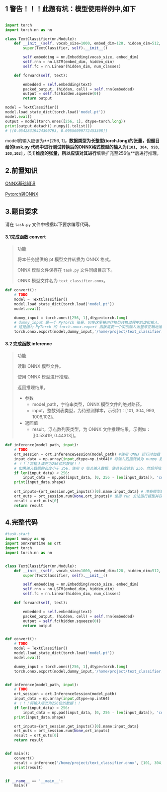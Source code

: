 ## 1 警告！！！此题有坑：模型使用样例中,如下

``` python

import torch
import torch.nn as nn

class TextClassifier(nn.Module):
    def __init__(self, vocab_size=1000, embed_dim=128, hidden_dim=512, num_classes=2):
        super(TextClassifier, self).__init__()

        self.embedding = nn.Embedding(vocab_size, embed_dim)
        self.rnn = nn.LSTM(embed_dim, hidden_dim)
        self.fc = nn.Linear(hidden_dim, num_classes)

    def forward(self, text):

        embedded = self.embedding(text)
        packed_output, (hidden, cell) = self.rnn(embedded)
        output = self.fc(hidden.squeeze(0))
        return output

model = TextClassifier()
model.load_state_dict(torch.load('model.pt'))
model.eval()
output = model(torch.ones([256, 1], dtype=torch.long))
print(output.detach().numpy().tolist())
# [[0.05428319424390793, 0.09556099772453308]]
```

model的输入应该为**[256, 1]**，数据类型为长整型(torch.long)的张量，但题目给的task.py 代码中进行测试转换后的ONNX格式模型的输入为`[101, 304, 993, 108,102]`，**[5,1]**维度的张量，所以应该对其进行**填零扩充至256位**后进行推理。

## 2.前置知识

[ONNX基础知识](https://zhuanlan.zhihu.com/p/686126692)

[Pytorch转ONNX](https://blog.csdn.net/superbinlovemiaomi/article/details/121344667)

## 3.题目要求

请在 `task.py` 文件中根据以下要求编写代码。

#### 3.1完成函数 convert

> 功能
>
> 将本任务提供的 pt 模型文件转换为 ONNX 格式。
>
> ONNX 模型文件保存在 `task.py` 文件同级目录下。
>
> ONNX 模型文件名为 `text_classifier.onnx`。

```python
def convert():
    # TODO
    model = TextClassifier()
    model.load_state_dict(torch.load('model.pt'))
    model.eval()

    dummy_input = torch.ones([256, 1],dtype=torch.long)
    # dummy_input 是一个 PyTorch 张量，它在这里被用作模型转换过程中的虚拟输入。
    # 这是因为 PyTorch 的 torch.onnx.export 函数需要一个实例输入张量来正确地推断 ONNX 图的形状。
    torch.onnx.export(model,dummy_input,'/home/project/text_classifier.onnx')
```



#### 3.2 完成函数 inference

> 功能
>
> 读取 ONNX 模型文件。
>
> 使用 ONNX 模型进行推理。
>
> 返回推理结果。
>
> - 参数
>   - model_path，字符串类型，ONNX 模型文件的绝对路径。
>   - input，整数列表类型，为待预测样本，示例如：[101, 304, 993, 1008,102]。
> - 返回值
>   - result，浮点数列表类型，为 ONNX 文件推理结果，示例如：[[0.53419, 0.44313]]。

```python
def inference(model_path, input):
    # TODO
    ort_session = ort.InferenceSession(model_path) #使用 ONNX 运行时加载 ONNX 模型。
    input_data = np.array(input,dtype=np.int64)# 将输入数据转换为 numpy 数组，数据类型设置为 int64。
    # ！！！将输入填充为256位的数据！！
    # 如果输入数据的长度小于 256，使用 0 填充输入数据，使其长度达到 256。然后将填充后的数据重塑为形状为 [256, 1] 的数组。
    if len(input_data) < 256:
        input_data = np.pad(input_data, (0, 256 - len(input_data)), 'constant', constant_values=0).reshape(256,1)
    print(input_data.shape)
	
    ort_inputs={ort_session.get_inputs()[0].name:input_data} # 准备模型的输入，其中键是模型的输入节点的名称，值是输入数据。
    ort_outs = ort_session.run(None,ort_inputs)# 使用 run 方法运行模型并获取输出。
    result = ort_outs[0]
    return result
```

## 4.完整代码

```python
#task-start
import numpy as np
import onnxruntime as ort
import torch
import torch.nn as nn


class TextClassifier(nn.Module):
    def __init__(self, vocab_size=1000, embed_dim=128, hidden_dim=512, num_classes=2):
        super(TextClassifier, self).__init__()

        self.embedding = nn.Embedding(vocab_size, embed_dim)
        self.rnn = nn.LSTM(embed_dim, hidden_dim)
        self.fc = nn.Linear(hidden_dim, num_classes)

    def forward(self, text):

        embedded = self.embedding(text)
        packed_output, (hidden, cell) = self.rnn(embedded)
        output = self.fc(hidden.squeeze(0))
        return output


def convert():
    # TODO
    model = TextClassifier()
    model.load_state_dict(torch.load('model.pt'))
    model.eval()

    dummy_input = torch.ones([256, 1],dtype=torch.long)
    torch.onnx.export(model,dummy_input,'/home/project/text_classifier.onnx')


def inference(model_path, input):
    # TODO
    ort_session = ort.InferenceSession(model_path)
    input_data = np.array(input,dtype=np.int64)
    # ！！！将输入填充为256位的数据！！
    if len(input_data) < 256:
        input_data = np.pad(input_data, (0, 256 - len(input_data)), 'constant', constant_values=0).reshape(256,1)
    print(input_data.shape)

    ort_inputs={ort_session.get_inputs()[0].name:input_data}
    ort_outs = ort_session.run(None,ort_inputs)
    result = ort_outs[0]
    return result


def main():
    convert()
    result = inference('/home/project/text_classifier.onnx', [101, 304, 993, 108,102])
    print(result)


if __name__ == '__main__':
    main()
```

